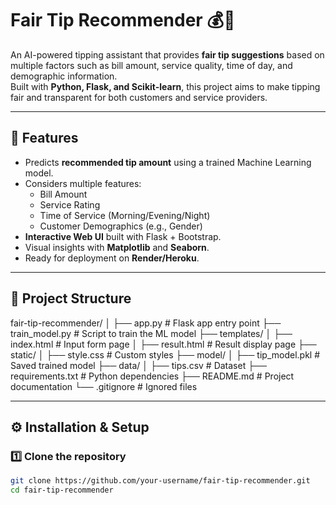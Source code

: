 # Fair Tip Recommender 💰🤖

An AI-powered tipping assistant that provides **fair tip suggestions** based on multiple factors such as bill amount, service quality, time of day, and demographic information.  
Built with **Python, Flask, and Scikit-learn**, this project aims to make tipping fair and transparent for both customers and service providers.

---

## 🚀 Features
- Predicts **recommended tip amount** using a trained Machine Learning model.
- Considers multiple features:
  - Bill Amount
  - Service Rating
  - Time of Service (Morning/Evening/Night)
  - Customer Demographics (e.g., Gender)
- **Interactive Web UI** built with Flask + Bootstrap.
- Visual insights with **Matplotlib** and **Seaborn**.
- Ready for deployment on **Render/Heroku**.

---

## 📂 Project Structure
fair-tip-recommender/
│
├── app.py # Flask app entry point
├── train_model.py # Script to train the ML model
├── templates/
│ ├── index.html # Input form page
│ ├── result.html # Result display page
├── static/
│ ├── style.css # Custom styles
├── model/
│ ├── tip_model.pkl # Saved trained model
├── data/
│ ├── tips.csv # Dataset
├── requirements.txt # Python dependencies
├── README.md # Project documentation
└── .gitignore # Ignored files


---

## ⚙️ Installation & Setup
### 1️⃣ Clone the repository
```bash
git clone https://github.com/your-username/fair-tip-recommender.git
cd fair-tip-recommender
